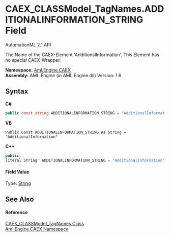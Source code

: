 # CAEX_CLASSModel_TagNames.ADDITIONALINFORMATION_STRING Field
AutomationML 2.1 API 

The Name of the CAEX-Element 'AdditionalInformation'. This Element has no special CAEX-Wrapper.

**Namespace:**&nbsp;<a href="N_Aml_Engine_CAEX">Aml.Engine.CAEX</a><br />**Assembly:**&nbsp;AML.Engine (in AML.Engine.dll) Version: 1.6

## Syntax

**C#**<br />
``` C#
public const string ADDITIONALINFORMATION_STRING = "AdditionalInformation"
```

**VB**<br />
``` VB
Public Const ADDITIONALINFORMATION_STRING As String = "AdditionalInformation"
```

**C++**<br />
``` C++
public:
literal String^ ADDITIONALINFORMATION_STRING = "AdditionalInformation"
```


#### Field Value
Type: <a href="https://docs.microsoft.com/dotnet/api/system.string" target="_parent" rel="noopener noreferrer">String</a>

## See Also


#### Reference
<a href="T_Aml_Engine_CAEX_CAEX_CLASSModel_TagNames">CAEX_CLASSModel_TagNames Class</a><br /><a href="N_Aml_Engine_CAEX">Aml.Engine.CAEX Namespace</a><br />